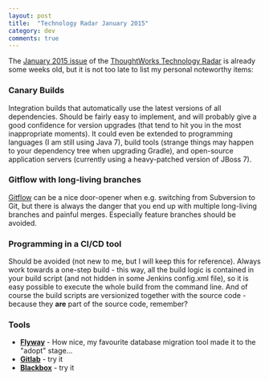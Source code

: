 ```yaml
---
layout: post
title:  "Technology Radar January 2015"
category: dev
comments: true
---
```

The [January 2015 issue](http://assets.thoughtworks.com/assets/technology-radar-jan-2015-en.pdf) of the [ThoughtWorks Technology Radar](http://www.thoughtworks.com/radar) is already some weeks old, but it is not too late to list my personal noteworthy items:

### Canary Builds

Integration builds that automatically use the latest versions of all dependencies.
Should be fairly easy to implement, and will probably give a good confidence for version upgrades (that tend to hit you in the most inappropriate moments). It could even be extended to programming languages (I am still using Java 7), build tools (strange things may happen to your dependency tree when upgrading Gradle), and open-source application servers (currently using a heavy-patched version of JBoss 7).

### Gitflow with long-living branches

[Gitflow](http://nvie.com/posts/a-successful-git-branching-model/) can be a nice door-opener when e.g. switching from Subversion to Git, but there is always the danger that you end up with multiple long-living branches and painful merges. Especially feature branches should be avoided.

### Programming in a CI/CD tool

Should be avoided (not new to me, but I will keep this for reference).
Always work towards a one-step build - this way, all the build logic is contained in your build script (and not hidden in some Jenkins config.xml file), so it is easy possible to execute the whole build from the command line. And of course the build scripts are versionized together with the source code - because they **are** part of the source code, remember?

### Tools

* **[Flyway](http://flywaydb.org/)** - How nice, my favourite database migration tool made it to the "adopt" stage...
* **[Gitlab](https://about.gitlab.com/)** - try it
* **[Blackbox](https://github.com/StackExchange/blackbox)** - try it

